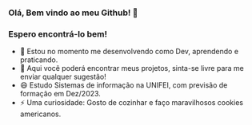 ### Olá, Bem vindo ao meu Github! 👋
### Espero encontrá-lo bem!

- 🌱 Estou no momento me desenvolvendo como Dev, aprendendo e praticando.
- 👯 Aqui você poderá encontrar meus projetos, sinta-se livre para me enviar qualquer sugestão!
- 😄 Estudo Sistemas de informação na UNIFEI, com previsão de formação em Dez/2023.
- ⚡ Uma curiosidade: Gosto de cozinhar e faço maravilhosos cookies americanos.





<!--
**salles97/salles97** is a ✨ _special_ ✨ repository because its `README.md` (this file) appears on your GitHub profile.

Here are some ideas to get you started:

- 🔭 I’m currently working on ...
- 🌱 I’m currently learning ...
- 👯 I’m looking to collaborate on ...
- 🤔 I’m looking for help with ...
- 💬 Ask me about ...
- 📫 How to reach me: ...
- 😄 Pronouns: ...
- ⚡ Fun fact: ...
-->
